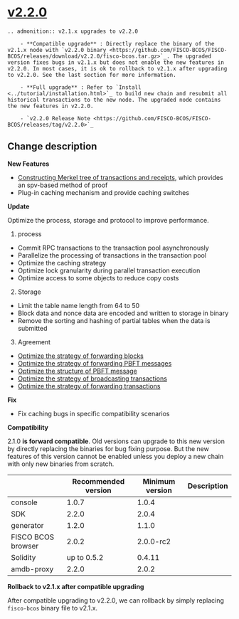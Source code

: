# [v2.2.0](https://github.com/FISCO-BCOS/FISCO-BCOS/releases/tag/v2.2.0)

```eval_rst
.. admonition:: v2.1.x upgrades to v2.2.0

    - **Compatible upgrade** : Directly replace the binary of the v2.1.x node with `v2.2.0 binary <https://github.com/FISCO-BCOS/FISCO-BCOS/releases/download/v2.2.0/fisco-bcos.tar.gz>`_. The upgraded version fixes bugs in v2.1.x but does not enable the new features in v2.2.0. In most cases, it is ok to rollback to v2.1.x after upgrading to v2.2.0. See the last section for more information.

    - **Full upgrade** : Refer to `Install <../tutorial/installation.html>`_ to build new chain and resubmit all historical transactions to the new node. The upgraded node contains the new features in v2.2.0.

    - `v2.2.0 Release Note <https://github.com/FISCO-BCOS/FISCO-BCOS/releases/tag/v2.2.0>`_
```

## Change description

**New Features**

- [Constructing Merkel tree of transactions and receipts](https://fisco-bcos-documentation.readthedocs.io/zh_CN/latest/docs/design/merkle_proof.html), which provides an spv-based method of proof
- Plug-in caching mechanism and provide caching switches

**Update**

Optimize the process, storage and protocol to improve performance.

1. process
- Commit RPC transactions to the transaction pool asynchronously
- Parallelize the processing of transactions in the transaction pool
- Optimize the caching strategy
- Optimize lock granularity during parallel transaction execution
- Optimize access to some objects to reduce copy costs
2. Storage
- Limit the table name length from 64 to 50
- Block data and nonce data are encoded and written to storage in binary
- Remove the sorting and hashing of partial tables when the data is submitted
3. Agreement
- [Optimize the strategy of forwarding blocks](https://fisco-bcos-documentation.readthedocs.io/zh_CN/latest/docs/design/sync/sync_block_optimize.html#id1)
- [Optimize the strategy of  forwarding PBFT messages](https://fisco-bcos-documentation.readthedocs.io/zh_CN/latest/docs/design/consensus/pbft_optimize.html#id1)
- [Optimize the structure of PBFT message](https://fisco-bcos-documentation.readthedocs.io/zh_CN/latest/docs/design/consensus/pbft_optimize.html#prepare)
- [Optimize the strategy of broadcasting transactions](https://fisco-bcos-documentation.readthedocs.io/zh_CN/latest/docs/design/sync/sync_trans_optimize.html#id2)
- [Optimize the strategy of forwarding transactions](https://fisco-bcos-documentation.readthedocs.io/zh_CN/latest/docs/design/sync/sync_trans_optimize.html#id3)

**Fix**

- Fix caching bugs in specific compatibility scenarios

**Compatibility**

2.1.0 **is forward compatible**. Old versions can upgrade to this new version by directly replacing the binaries for bug fixing purpose. But the new features of this version cannot be enabled unless you deploy a new chain with only new binaries from scratch.

|                    | Recommended version | Minimum version | Description |
| ------------------ | ------------------- | --------------- | ----------- |
| console            | 1.0.7               | 1.0.4           |             |
| SDK                | 2.2.0               | 2.0.4           |             |
| generator          | 1.2.0               | 1.1.0           |             |
| FISCO BCOS browser | 2.0.2               | 2.0.0-rc2       |             |
| Solidity           | up to 0.5.2         | 0.4.11          |             |
| amdb-proxy         | 2.2.0               | 2.0.2           |             |

**Rollback to v2.1.x after compatible upgrading**

After compatible upgrading to v2.2.0, we can rollback by simply replacing `fisco-bcos` binary file to v2.1.x. 
